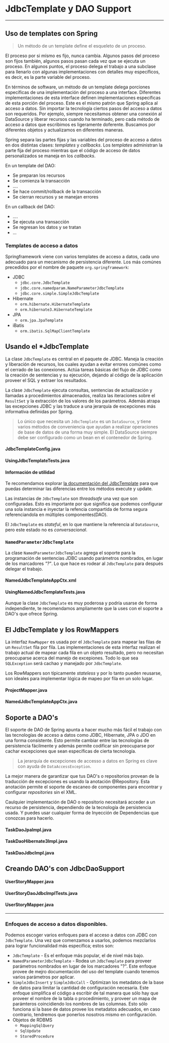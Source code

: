 # JdbcTemplate y DAO Support

------

## Uso de templates con Spring

<blockquote>
  <p>Un método de un template define el esqueleto de un proceso.</p>
</blockquote>

El proceso por si mísmo es fijo, nunca cambia. Algunos pasos del proceso son fijos también, algunos pasos pasan cada vez que se ejecuta un proceso. En algunos puntos, el proceso delega el trabajo a una subclase para llenarlo con algunas implementaciones con detalles muy específicos, es decir, es la parte variable del proceso. 

En términos de software, un método de un template delega porciones específicas de una implementación del proceso a una interface. Diferentes implementaciones de esta interface definen implementaciones específicas de esta porción del proceso. Este es el mismo patrón que Spring aplica al acceso a datos. Sin importar la tecnología ciertos pasos del acceso a datos son requeridos. Por ejemplo, siempre necesitamos obtener una conexión al DataSource y liberar recursos cuando ha terminado, pero cada método de acceso a datos que escribimos es ligeramente doferente. Buscamos por diferentes objetos y actualizamos en diferentes maneras.

Spring separa las partes fijas y las variables del proceso de acceso a datos en dos distintas clases: _templates_ y _callbacks_. Los _templates_ administran la parte fija del proceso mientras que el código de acceso de datos personalizados se maneja en los _callbacks_.

En un template del DAO:

* Se preparan los recursos
* Se comienza la transacción
* ....
* Se hace commit/rollback de la transacción
* Se cierran recursos y se manejan errores

En un callback del DAO:

* ....
* Se ejecuta una transacción
* Se regresan los datos y se tratan
* ...

### Templates de acceso a datos

Springframework viene con varios templates de acceso a datos, cada uno adecuado para un mecanismo de persistencia diferente. Los más comúnes precedidos por el nombre de paquete `org.springframework`:

* JDBC
    * `jdbc.core.JdbcTemplate`
    * `jdbc.core.namedparam.NameParameterJdbcTemplate`
    * `jdbc.core.simple.SimpleJdbcTemplate`
* Hibernate
    * `orm.hibernate.HibernateTemplate`
    * `orm.hibernate3.HibernateTemplate`
* JPA
    * `orm.jpa.JpaTemplate`
* iBatis
    * `orm.ibatis.SqlMapClientTemplate`

## Usando el *JdbcTemplate

La clase `JdbcTemplate` es central en el paquete de JDBC. Maneja la creación y liberación de recursos, los cuales ayudan a evitar errores comúnes como el cerrado de las conexiones. 
Actúa tareas básicas del flujo de JDBC como la creación de sentencias y su ejecución, dejando al código de la aplicación proveer el SQL y extraer los resultados.

La clase `JdbcTemplate` ejecuta consultas, sentencias de actualización y llamadas a procedimientos almacenados, realiza las iteraciones sobre el `ResultSet` y la extracción de los valores de los parámetros. Además atrapa las excepciones JDBC y las traduce a una jerarquía de excepciones más informativa definidas por Spring.

<blockquote>
  <p>Lo único que necesita un <code>JdbcTemplate</code> es un <code>DataSource</code>, y tiene varios métodos de conveniencia que ayudan a realizar operaciones de base de datos de una forma muy simple. El DataSource siempre debe ser configurado como un bean en el contenedor de Spring.</p>
</blockquote>

<div class="row">
  <div class="col-md-12">
    <h4><i class="icon-file"></i> JdbcTemplateConfig.java</h4>
    <script type="syntaxhighlighter" class="brush: java"><![CDATA[
package com.makingdevs.practica2;

import javax.sql.DataSource;

import org.springframework.beans.factory.annotation.Autowired;
import org.springframework.context.annotation.Bean;
import org.springframework.context.annotation.Configuration;
import org.springframework.context.annotation.ImportResource;
import org.springframework.jdbc.core.JdbcTemplate;

@Configuration
@ImportResource(value={"classpath:/com/makingdevs/practica1/DataSourceWithNamespace.xml"})
public class JdbcTemplateConfig {

  @Autowired
  DataSource dataSource;
  
  @Bean
  public JdbcTemplate jdbcTemplate(){
    return new JdbcTemplate(dataSource);
  }
}
    ]]></script>
  </div>
</div>

<div class="row">
  <div class="col-md-12">
    <h4><i class="icon-file"></i> UsingJdbcTemplateTests.java</h4>
    <script type="syntaxhighlighter" class="brush: java"><![CDATA[
package com.makingdevs.practica2;

import static org.junit.Assert.assertEquals;

import java.util.Date;

import org.junit.FixMethodOrder;
import org.junit.Test;
import org.junit.runner.RunWith;
import org.junit.runners.MethodSorters;
import org.springframework.beans.factory.annotation.Autowired;
import org.springframework.dao.DataAccessException;
import org.springframework.jdbc.core.JdbcTemplate;
import org.springframework.test.context.ContextConfiguration;
import org.springframework.test.context.junit4.SpringJUnit4ClassRunner;

@RunWith(SpringJUnit4ClassRunner.class)
@ContextConfiguration(classes = { JdbcTemplateConfig.class })
@FixMethodOrder(MethodSorters.NAME_ASCENDING)
public class UsingJdbcTemplateTests {

  @Autowired
  JdbcTemplate jdbcTemplate;

  @Test
  public void test1CountWithJdbcTemplate() {
    int rowCount = jdbcTemplate.queryForObject("SELECT count(*) FROM user", Integer.class);
    assertEquals(7, rowCount);
  }

  @Test
  public void test2CountBindingVariableWithJdbcTemplate() {
    int rowCount = jdbcTemplate.queryForObject("SELECT count(*) FROM user WHERE username = ?", Integer.class,
        "makingdevs");
    assertEquals(1, rowCount);
  }

  @Test
  public void test3QueryStringWithJdbcTemplate() {
    String projectName = jdbcTemplate.queryForObject("SELECT code_name FROM project WHERE id = ?", new Object[] { 4L },
        String.class);
    assertEquals("AGILE-TASKBOARD", projectName);
  }

  @Test
  public void test4InsertWithJdbcTemplate() {
    int rowCount = jdbcTemplate.update(
        "INSERT INTO project(CODE_NAME,DESCRIPTION,NAME,DATE_CREATED,LAST_UPDATED) values(?,?,?,?,?)", "PROJECT",
        "This is a new project", "New project", new Date(), new Date());
    assertEquals(1, rowCount); // Why this is 1?
    String projectDescription = jdbcTemplate.queryForObject("SELECT description FROM project WHERE CODE_NAME = ?", new Object[] { "PROJECT" },
        String.class);
    assertEquals(projectDescription, "This is a new project");
  }
  
  @Test
  public void test5UpdateWithJdbcTemplate() {
    int rowCount = jdbcTemplate.update(
        "UPDATE project SET DESCRIPTION = ?,NAME = ?,LAST_UPDATED = ? WHERE CODE_NAME = ?", "The project is updated",
        "Project Updated", new Date(), "PROJECT");
    assertEquals(1, rowCount);
  }
  
  @Test(expected=DataAccessException.class)
  public void test6DeleteWithJdbcTemplate() {
    int rowCount = jdbcTemplate.update(
        "DELETE FROM project WHERE CODE_NAME = ?", "PROJECT");
    assertEquals(1, rowCount);
    String projectDescription = jdbcTemplate.queryForObject("SELECT description FROM project WHERE CODE_NAME = ?", new Object[] { "PROJECT" },
        String.class);
  }
  
  @Test
  public void test7CreateTempTableWithJdbcTemplate(){
    jdbcTemplate.execute("CREATE TABLE TEMP(ID INTEGER, NAME VARCHAR(100))");
  }

}
    ]]></script>
  </div>
</div>

<div class="bs-callout bs-callout-info">
<h4><i class="icon-coffee"></i> Información de utilidad</h4>
  <p>
    Te recomendamos explorar <a href="http://docs.spring.io/spring/docs/current/javadoc-api/org/springframework/jdbc/core/JdbcTemplate.html">la documentación del JdbcTemplate</a> para que puedas determinar las diferencias entre los métodos execute y update.
  </a>
  </p>
</div>

Las instancias de `JdbcTemplate` son _threadsafe_ una vez que son configuradas. Esto es importante por que significa que podemos configurar una sola instancia e inyectar la refencia compartida de forma segura referenciandola en múltiples componentes(DAO).

El `JdbcTemplate` es _stateful_, en lo que mantiene la referencia al `DataSource`, pero este estado no es _conversacional_.

### `NamedParameterJdbcTemplate`

La clase `NamedParameterJdbcTemplate` agrega el soporte para la programación de sentencias JDBC usando parámetros nombrados, en lugar de los marcadores _"?"_. Lo que hace es rodear al `JdbcTemplate` para después delegar el trabajo.

<div class="row">
  <div class="col-md-12">
    <h4><i class="icon-file"></i> NamedJdbcTemplateAppCtx.xml</h4>
    <script type="syntaxhighlighter" class="brush: xml"><![CDATA[
<?xml version="1.0" encoding="UTF-8"?>
<beans xmlns="http://www.springframework.org/schema/beans"
  xmlns:xsi="http://www.w3.org/2001/XMLSchema-instance"
  xsi:schemaLocation="http://www.springframework.org/schema/beans http://www.springframework.org/schema/beans/spring-beans.xsd">

  <bean class="org.springframework.jdbc.core.namedparam.NamedParameterJdbcTemplate">
    <constructor-arg ref="dataSource"/>
  </bean>

</beans>
    ]]></script>
  </div>
</div>

<div class="row">
  <div class="col-md-12">
    <h4><i class="icon-file"></i> UsingNamedJdbcTemplateTests.java</h4>
    <script type="syntaxhighlighter" class="brush: java"><![CDATA[
package com.makingdevs.practica2;

import static org.junit.Assert.assertEquals;

import java.util.Collections;
import java.util.HashMap;
import java.util.Map;

import org.junit.FixMethodOrder;
import org.junit.Test;
import org.junit.runner.RunWith;
import org.junit.runners.MethodSorters;
import org.springframework.beans.factory.annotation.Autowired;
import org.springframework.jdbc.core.namedparam.MapSqlParameterSource;
import org.springframework.jdbc.core.namedparam.NamedParameterJdbcTemplate;
import org.springframework.jdbc.core.namedparam.SqlParameterSource;
import org.springframework.test.context.ContextConfiguration;
import org.springframework.test.context.junit4.SpringJUnit4ClassRunner;

@RunWith(SpringJUnit4ClassRunner.class)
@ContextConfiguration(locations={"NamedJdbcTemplateAppCtx.xml","../practica1/DataSourceWithNamespace.xml"})
@FixMethodOrder(MethodSorters.NAME_ASCENDING)
public class UsingNamedJdbcTemplateTests {

  @Autowired
  NamedParameterJdbcTemplate jdbcTemplate;

  @Test
  public void test1CountWithJdbcTemplate() {
    // Easy way!
    Map<String,Object> namedParameters = new HashMap<String,Object>();
    int rowCount = jdbcTemplate.queryForObject("SELECT count(*) FROM user", namedParameters, Integer.class);
    assertEquals(7, rowCount);
  }

  @Test
  public void test2CountBindingVariableWithJdbcTemplate() {
    String sql = "SELECT count(*) FROM user WHERE username = :username";
    // Using Spring parameters
    SqlParameterSource namedParameters = new MapSqlParameterSource("username", "makingdevs");
    int rowCount = jdbcTemplate.queryForObject(sql, namedParameters, Integer.class);
    assertEquals(1, rowCount);
  }

  @Test
  public void test3QueryStringWithJdbcTemplate() {
    String sql = "SELECT code_name FROM project WHERE id = :id";
    Map<String, String> namedParameters = Collections.singletonMap("id", "4");
    String projectName = jdbcTemplate.queryForObject(sql, namedParameters, String.class);
    assertEquals("AGILE-TASKBOARD", projectName);
  }

  // Hey!!! check the BeanPropertySqlParameterSource class

}
    ]]></script>
  </div>
</div>

<div class="alert alert-info">
  <strong><i class="icon-terminal"></i></strong> Aunque la clase <code>JdbcTemplate</code> es muy poderosa y podría usarse de forma independiente, te recomendamos ampliamente que la uses con el soporte a DAO's que ofrece Spring.
</div>

## El JdbcTemplate y los RowMappers

La interfaz `RowMapper` es usada por el `JdbcTemplate` para mapear las filas de un `ResultSet` fila por fila. Las implementaciones de esta interfaz realizan el trabajo actual de mapear cada fila en un objeto resultado, pero no necesitan preocuparse acerca del manejo de excepiones. Todo lo que sea `SQLException` será cachao y manejado por `JdbcTemplate`.

Los RowMappers son típicamente _stateless_ y por lo tanto pueden reusarse, son ideales para implementar lógica de mapeo por fila en un solo lugar. 

<div class="row">
  <div class="col-md-6">
    <h4><i class="icon-file"></i> ProjectMapper.java</h4>
    <script type="syntaxhighlighter" class="brush: java"><![CDATA[
package com.makingdevs.practica3;

import java.sql.ResultSet;
import java.sql.SQLException;

import org.springframework.jdbc.core.RowMapper;

import com.makingdevs.model.Project;

public class ProjectMapper implements RowMapper<Project> {

  @Override
  public Project mapRow(ResultSet rs, int rowNum) throws SQLException {
    Project project = new Project();
    project.setId(rs.getLong("id"));
    project.setName(rs.getString("name"));
    project.setCodeName(rs.getString("code_name"));
    project.setDescription(rs.getString("description"));
    project.setDateCreated(rs.getDate("date_created"));
    project.setLastUpdated(rs.getDate("last_updated"));
    return project;
  }

}
    ]]></script>
  </div>
  <div class="col-md-6">
    <h4><i class="icon-file"></i> NamedJdbcTemplateAppCtx.java</h4>
    <script type="syntaxhighlighter" class="brush: java"><![CDATA[
package com.makingdevs.practica3;

import static org.junit.Assert.assertEquals;

import java.util.List;

import org.junit.FixMethodOrder;
import org.junit.Test;
import org.junit.runner.RunWith;
import org.junit.runners.MethodSorters;
import org.springframework.beans.factory.annotation.Autowired;
import org.springframework.jdbc.core.JdbcTemplate;
import org.springframework.test.context.ContextConfiguration;
import org.springframework.test.context.junit4.SpringJUnit4ClassRunner;
import static org.springframework.util.Assert.*;

import com.makingdevs.model.Project;
import com.makingdevs.practica2.JdbcTemplateConfig;

@RunWith(SpringJUnit4ClassRunner.class)
@ContextConfiguration(classes = { JdbcTemplateConfig.class })
@FixMethodOrder(MethodSorters.NAME_ASCENDING)
public class ProjectRowMapperTests {

  @Autowired
  JdbcTemplate jdbcTemplate;

  @Test
  public void testQueryWithMapper() {
    String sql = "SELECT * FROM project";
    List<Project> projects = jdbcTemplate.query(sql, new ProjectMapper());
    assertEquals(projects.size(), 4);
    for (Project p : projects) {
      assertEquals(p.getClass(), Project.class);
      isTrue(p.getId() > 0);
    }
  }
}
    ]]></script>
  </div>
</div>

## Soporte a DAO's

El soporte de DAO de Spring apunta a hacer mucho más fácil el trabajo con las tecnologías de acceso a datos como JDBC, Hibernate, JPA o JDO en una forma consistente. Esto permite cambiar entre las tecnologías de persistencia fácilmente y además permite codificar sin preocuparse por cachar excepciones que sean específicas de cierta tecnología.

<blockquote>
  <p>La jerarquía de excepciones de accesso a datos en Spring es clave con ayuda de <code>DataAccessException</code>.</p>
</blockquote>

La mejor manera de garantizar que tus DAO's o repositorios provean de la traducción de excepciones es usando la anotación @Repository. Esta anotación permite el soporte de escaneo de componentes para encontrar y configurar _repositories_ sin el XML.

Caulquier implementación de DAO o repositorio necesitará acceder a un recurso de persistencia, dependiendo de la tecnología de persistencia usada. Y puedes usar cualquier forma de Inyección de Dependencias que conozcas para hacerlo.

<div class="row">
  <div class="col-md-4">
    <h4><i class="icon-file"></i> TaskDaoJpaImpl.java</h4>
    <script type="syntaxhighlighter" class="brush: java"><![CDATA[
// Until Spring 3
// Check this out! http://docs.spring.io/spring/docs/3.1.4.RELEASE/javadoc-api/org/springframework/dao/support/DaoSupport.html
@Repository
public class TaskDaoJpaImpl extends JpaDaoSupport implements TaskDao {

  // @Autowired
  @PersistenceContext
  private EntityManager entityManager;

  // Über code !!!

}
    ]]></script>
  </div>
  <div class="col-md-4">
    <h4><i class="icon-file"></i> TaskDaoHibernate3Impl.java</h4>
    <script type="syntaxhighlighter" class="brush: java"><![CDATA[
@Repository
public class TaskDaoHibernate3Impl extends HibernateDaoSupport implements TaskDao {

  private SessionFactory sessionFactory;

  @Autowired
  public void setSessionFactory(SessionFactory sessionFactory) {
    this.sessionFactory = sessionFactory;
  }

    // Über code !!!

}
    ]]></script>
  </div>
  <div class="col-md-4">
    <h4><i class="icon-file"></i> TaskDaoJdbcImpl.java</h4>
    <script type="syntaxhighlighter" class="brush: java"><![CDATA[
@Repository
public class TaskDaoJdbcImpl extends JdbcDaoSupport implements TaskDao {

  private JdbcTemplate jdbcTemplate;

  @Autowired
  public void init(DataSource dataSource) {
    this.jdbcTemplate = new JdbcTemplate(dataSource);
  }

  // Über code !!!
}
    ]]></script>
  </div>
</div>

## Creando DAO's con JdbcDaoSupport

<div class="row">
  <div class="col-md-12">
    <h4><i class="icon-file"></i> UserStoryMapper.java</h4>
    <script type="syntaxhighlighter" class="brush: java"><![CDATA[
package com.makingdevs.practica4;

import java.sql.ResultSet;
import java.sql.SQLException;

import org.springframework.jdbc.core.RowMapper;

import com.makingdevs.model.Project;
import com.makingdevs.model.UserStory;

public class UserStoryMapper implements RowMapper<UserStory> {

  @Override
  public UserStory mapRow(ResultSet rs, int rowNum) throws SQLException {
    UserStory userStory = new UserStory();
    userStory.setId(rs.getLong("ID"));
    userStory.setDateCreated(rs.getDate("DATE_CREATED"));
    userStory.setLastUpdated(rs.getDate("LAST_UPDATED"));
    userStory.setEffort(rs.getInt("EFFORT"));
    userStory.setPriority(rs.getInt("PRIORITY"));
    userStory.setDescription(rs.getString("DESCRIPTION"));
    Project project = new Project();
    project.setId(rs.getLong("PROJECT_ID"));
    userStory.setProject(project);
    return userStory;
  }

}
    ]]></script>
  </div>
</div>

<div class="row">
  <div class="col-md-6">
    <h4><i class="icon-file"></i> UserStoryDaoJdbcImplTests.java</h4>
    <script type="syntaxhighlighter" class="brush: java"><![CDATA[
package com.makingdevs.practica4;

import static org.springframework.util.Assert.isTrue;

import java.util.List;

import org.junit.Assert;
import org.junit.FixMethodOrder;
import org.junit.Test;
import org.junit.runner.RunWith;
import org.junit.runners.MethodSorters;
import org.springframework.beans.factory.annotation.Autowired;
import org.springframework.dao.DataAccessException;
import org.springframework.test.context.ContextConfiguration;
import org.springframework.test.context.junit4.SpringJUnit4ClassRunner;

import com.makingdevs.dao.UserStoryDao;
import com.makingdevs.model.Project;
import com.makingdevs.model.UserStory;
import static org.springframework.util.Assert.*;

@RunWith(SpringJUnit4ClassRunner.class)
@ContextConfiguration(locations = { "FirstDaoAppCtx.xml", "../practica1/DataSourceWithNamespace.xml" })
@FixMethodOrder(MethodSorters.NAME_ASCENDING)
public class UserStoryDaoJdbcImplTests {

  @Autowired
  UserStoryDao userStoryDao;

  private static long userStoryId;

  @Test
  public void test0FindAll() {
    List<UserStory> userStories = userStoryDao.findAll();
    notEmpty(userStories);
  }

  @Test
  public void test1CreateUserStory() {
    UserStory us = new UserStory();
    us.setEffort(3);
    us.setPriority(1);
    us.setDescription("As user... I want... In order to...");
    Project p = new Project();
    p.setId(1L);
    us.setProject(p);
    userStoryId = userStoryDao.create(us);
    isTrue(userStoryId > 0);
  }

  @Test
  public void test2QueryUserStory() {
    UserStory userStory = userStoryDao.read(userStoryId);
    isTrue(3 == userStory.getEffort());
    isTrue(1 == userStory.getPriority());
    Assert.assertEquals("As user... I want... In order to...", userStory.getDescription());
    Assert.assertNotNull(userStory.getProject());
    isTrue(userStory.getProject().getId() == 1);
  }

  @Test
  public void test3UpdateUserStory() {
    UserStory userStory = userStoryDao.read(userStoryId);
    String oldDescription = userStory.getDescription();
    userStory.setDescription("As admin... I wish... Because...");
    userStory.setEffort(5);
    userStory.setPriority(4);
    userStoryDao.update(userStory);
    UserStory userStoryUpdated = userStoryDao.read(userStoryId);
    isTrue(5 == userStoryUpdated.getEffort());
    isTrue(4 == userStoryUpdated.getPriority());
    Assert.assertEquals("As admin... I wish... Because...", userStoryUpdated.getDescription());
    Assert.assertNotEquals(oldDescription, userStoryUpdated.getDescription());
  }

  @Test(expected = DataAccessException.class)
  public void test4DeleteUserStory() {
    UserStory userStory = userStoryDao.read(userStoryId);
    userStoryDao.delete(userStory);
    userStoryDao.read(userStoryId);
  }

  @Test
  public void test5FindByEffort() {
    List<UserStory> userStories = userStoryDao.findAllByEffortBetween(1, 3);
    for (UserStory us : userStories) {
      isTrue(us.getEffort() >= 1 && us.getEffort() <= 3);
    }
  }

}
    ]]></script>
  </div>
  <div class="col-md-6">
    <h4><i class="icon-file"></i> UserStoryMapper.java</h4>
    <script type="syntaxhighlighter" class="brush: java"><![CDATA[
package com.makingdevs.practica4;

import java.util.Date;
import java.util.List;

import javax.sql.DataSource;

import org.springframework.beans.factory.annotation.Autowired;
import org.springframework.jdbc.core.support.JdbcDaoSupport;
import org.springframework.stereotype.Repository;

import com.makingdevs.dao.UserStoryDao;
import com.makingdevs.model.Project;
import com.makingdevs.model.UserStory;

@Repository
public class UserStoryDaoJdbcImpl extends JdbcDaoSupport implements UserStoryDao {
  
  @Autowired
  public UserStoryDaoJdbcImpl(DataSource dataSource){
    super.setDataSource(dataSource);
  }

  private static String sqlQuery = "SELECT * FROM user_story";

  @Override
  public Long create(UserStory newInstance) {
    String sqlInsert = "INSERT INTO user_story(DATE_CREATED,DESCRIPTION,EFFORT,LAST_UPDATED,PRIORITY,PROJECT_ID) "
        + "VALUES(?,?,?,?,?,?);";
    getJdbcTemplate().update(sqlInsert, new Date(), newInstance.getDescription(), newInstance.getEffort(), new Date(),
        newInstance.getPriority(), newInstance.getProject().getId());
    Long userStoryId = getJdbcTemplate().queryForObject(
        "SELECT id FROM user_story WHERE DESCRIPTION = ? AND PROJECT_ID = ?",
        new Object[] { newInstance.getDescription(), newInstance.getProject().getId() }, Long.class);
    return userStoryId;
  }

  @Override
  public UserStory read(Long id) {
    return getJdbcTemplate().queryForObject(sqlQuery + " WHERE ID = ?", new Object[] { id }, new UserStoryMapper());
  }

  @Override
  public void update(UserStory transientObject) {
    String sqlUpdate = "UPDATE user_story SET DESCRIPTION = ?,EFFORT = ?,LAST_UPDATED = ?,PRIORITY = ?,PROJECT_ID = ? WHERE ID = ?";
    getJdbcTemplate().update(sqlUpdate, transientObject.getDescription(), transientObject.getEffort(), new Date(),
        transientObject.getPriority(), transientObject.getProject().getId(), transientObject.getId());
  }

  @Override
  public void delete(UserStory persistentObject) {
    String sqlDelete = "DELETE FROM user_story WHERE ID = ?";
    getJdbcTemplate().update(sqlDelete, persistentObject.getId());
  }

  @Override
  public List<UserStory> findAll() {
    return getJdbcTemplate().query(sqlQuery, new UserStoryMapper());
  }

  @Override
  public int countAll() {
    String countQuery = "SELECT count(*) FROM user_story";
    return getJdbcTemplate().queryForObject(countQuery, Integer.class);
  }

  @Override
  public List<UserStory> findAllByEffortBetween(Integer lowValue, Integer maxValue) {
    String findAllByEffortBetweenSql = sqlQuery + " WHERE EFFORT BETWEEN ? AND ?";
    return getJdbcTemplate().query(findAllByEffortBetweenSql, new Object[] { lowValue, maxValue }, new UserStoryMapper());
  }

  @Override
  public List<UserStory> findAllByPriorityBetween(Integer lowValue, Integer maxValue) {
    String findAllByPriorityBetweenSql = sqlQuery + " WHERE PRIORITY BETWEEN ? AND ?";
    return getJdbcTemplate().query(findAllByPriorityBetweenSql, new Object[] { lowValue, maxValue }, new UserStoryMapper());
  }

  @Override
  public List<UserStory> findAllByProject(Project project) {
    String findByProjectIdSql = "SELECT * FROM user_story us INNER JOIN project p ON p.id = us.project_id WHERE us.project_id = ?";
    return getJdbcTemplate().query(findByProjectIdSql, new Object[] { project.getId() }, new UserStoryMapper());
  }

}
    ]]></script>
  </div>
</div>

------

### Enfoques de acceso a datos disponibles.

Podemos escoger varios enfoques para el acceso a datos con JDBC con `JdbcTemplate`. Una vez que comenzamos a usarlos, podemos mezclarlos para lograr funcionalidad más específica; estos son:

* `JdbcTemplate` - Es el enfoque más popular, el de nivel más bajo.
* `NamedParameterJdbcTemplate` - Rodea un `JdbcTemplate` para proveer parámetros nombrados en lugar de los marcadores "?". Este enfoque provee de mejro documentación del uso del template cuando tenemos varios parámetros por aplicar.
* `SimpleJdbcInsert` y `SimpleJdbcCall` - Optimizan los metadatos de la base de datos para límitar la cantidad de configuración necesaria. Este enfoque simplifica el código a escribir de tal manera que sólo hay que proveer el nombre de la tabla o procedimiento, y proveer un mapa de parámteros coincidiendo los nombres de las columnas. Esto sólo funciona si la base de datos provee los metadatos adecuados, en caso contrario, tendremos que ponerlos nosotros mismo en configuración.
* Objetos de RDBMS
    * `MappingSqlQuery`
    * `SqlUpdate`
    * `StoredProcedure`